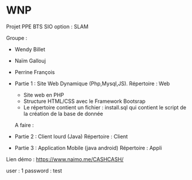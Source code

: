 # WNP

Projet PPE BTS SIO option : SLAM


Groupe :
- Wendy Billet
- Naïm Gallouj
- Perrine François

- Partie 1 : Site Web Dynamique (Php,Mysql,JS). Répertoire : Web
  - Site web en PHP
  - Structure HTML/CSS avec le Framework Bootsrap
  - Le répertoire contient un fichier : install.sql qui contient le script de la création de la base de donnée
  
  A faire :
  
  
- Partie 2 : Client lourd (Java) Répertoire : Client
- Partie 3 : Application Mobile (java android) Répertoire : Appli

Lien démo : https://www.naimo.me/CASHCASH/

user : 1
password : test
